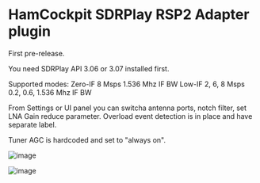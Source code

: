 # HamCockpit SDRPlay RSP2 Adapter plugin

First pre-release.

You need SDRPlay API 3.06 or 3.07 installed first.

Supported modes:  Zero-IF   8 Msps         1.536 Mhz IF BW 
                  Low-IF    2, 6, 8 Msps   0.2, 0.6, 1.536 Mhz IF BW
                  
From Settings or UI panel you can switcha antenna ports, notch filter, set LNA Gain reduce parameter.
Overload event detection is in place and have separate label.

Tuner AGC is hardcoded and set to "always on".

![image](https://user-images.githubusercontent.com/13137490/132553310-50504966-2d38-4942-8929-21cde9df26c9.png)


![image](https://user-images.githubusercontent.com/13137490/132552550-23b1aab7-681a-4773-8e92-f89b78decf1e.png)
